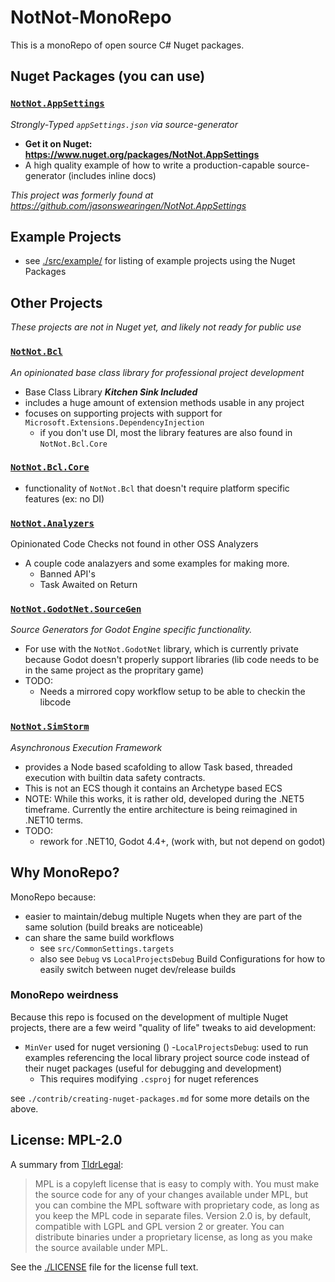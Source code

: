 # NotNot-MonoRepo

This is a monoRepo of open source C# Nuget packages.  
  

## Nuget Packages (you can use)

### [`NotNot.AppSettings`](./src/nuget/NotNot.AppSettings/)  
_Strongly-Typed `appSettings.json` via source-generator_
- **Get it on Nuget: https://www.nuget.org/packages/NotNot.AppSettings**
- A high quality example of how to write a production-capable source-generator (includes inline docs)
  
_This project was formerly found at https://github.com/jasonswearingen/NotNot.AppSettings_


## Example Projects
- see [./src/example/](./src/example/) for listing of example projects using the Nuget Packages

## Other Projects
_These projects are not in Nuget yet, and likely not ready for public use_

### [`NotNot.Bcl`](./src/nuget/NotNot.Bcl/)
_An opinionated base class library for professional project development_

- Base Class Library  ***Kitchen Sink Included***
- includes a huge amount of extension methods usable in any project
- focuses on supporting projects with support for `Microsoft.Extensions.DependencyInjection`
  - if you don't use DI, most the library features are also found in `NotNot.Bcl.Core`

###  [`NotNot.Bcl.Core`](./src/nuget/NotNot.Bcl.Core/)
- functionality of `NotNot.Bcl` that doesn't require platform specific features (ex: no DI)

###  [`NotNot.Analyzers`](./src/nuget/NotNot.Analyzers/)
Opinionated Code Checks not found in other OSS Analyzers
- A couple code analazyers and some examples for making more.
  - Banned API's
  - Task Awaited on Return

###  [`NotNot.GodotNet.SourceGen`](./src/nuget/NotNot.GodotNet.SourceGen/)
_Source Generators for Godot Engine specific functionality._
- For use with the `NotNot.GodotNet` library, which is currently private because Godot doesn't properly support libraries (lib code needs to be in the same project as the propritary game)
- TODO:
  - Needs a mirrored copy workflow setup to be able to checkin the libcode

###  [`NotNot.SimStorm`](./src/nuget/NotNot.SimStorm/)
_Asynchronous Execution Framework_
- provides a Node based scafolding to allow Task based, threaded execution with builtin data safety contracts.
- This is not an ECS though it contains an Archetype based ECS
- NOTE: While this works, it is rather old, developed during the .NET5 timeframe.  Currently the entire architecture is being reimagined in .NET10 terms.
- TODO:
  - rework for .NET10, Godot 4.4+, (work with, but not depend on godot)
     
## Why MonoRepo?

MonoRepo because:
- easier to maintain/debug multiple Nugets when they are part of the same solution (build breaks are noticeable)
- can share the same build workflows
  - see `src/CommonSettings.targets`
  - also see `Debug` vs `LocalProjectsDebug` Build Configurations for how to easily switch between nuget dev/release builds

### MonoRepo weirdness

Because this repo is focused on the development of multiple Nuget projects, there are a few weird "quality of life" tweaks to aid development:
- `MinVer` used for nuget versioning ()
-`LocalProjectsDebug`: used to run examples referencing the local library project source code instead of their nuget packages (useful for debugging and development)
  - This requires modifying `.csproj` for nuget references

see `./contrib/creating-nuget-packages.md` for some more details on the above.

## License: MPL-2.0

A summary from [TldrLegal](https://www.tldrlegal.com/license/mozilla-public-license-2-0-mpl-2):

>   MPL is a copyleft license that is easy to comply with. You must make the source code for any of your changes available under MPL, but you can combine the MPL software with proprietary code, as long as you keep the MPL code in separate files. Version 2.0 is, by default, compatible with LGPL and GPL version 2 or greater. You can distribute binaries under a proprietary license, as long as you make the source available under MPL.

See the [./LICENSE](./LICENSE) file for the license full text.
